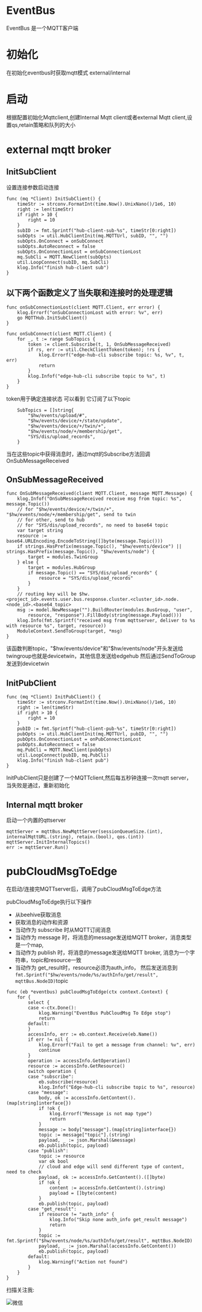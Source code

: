 # EventBus
 
EventBus 是一个MQTT客户端

# 初始化

在初始化eventbus时获取mqtt模式 external/internal

#  启动

根据配置初始化Mqttclient,创建Internal Mqtt client或者external Mqtt client,设置qs,retain策略和队列的大小



# external mqtt broker


## InitSubClient

设置连接参数启动连接

```
func (mq *Client) InitSubClient() {
	timeStr := strconv.FormatInt(time.Now().UnixNano()/1e6, 10)
	right := len(timeStr)
	if right > 10 {
		right = 10
	}
	subID := fmt.Sprintf("hub-client-sub-%s", timeStr[0:right])
	subOpts := util.HubClientInit(mq.MQTTUrl, subID, "", "")
	subOpts.OnConnect = onSubConnect
	subOpts.AutoReconnect = false
	subOpts.OnConnectionLost = onSubConnectionLost
	mq.SubCli = MQTT.NewClient(subOpts)
	util.LoopConnect(subID, mq.SubCli)
	klog.Info("finish hub-client sub")
}
```

## 以下两个函数定义了当失联和连接时的处理逻辑
```
func onSubConnectionLost(client MQTT.Client, err error) {
	klog.Errorf("onSubConnectionLost with error: %v", err)
	go MQTTHub.InitSubClient()
}

func onSubConnect(client MQTT.Client) {
	for _, t := range SubTopics {
		token := client.Subscribe(t, 1, OnSubMessageReceived)
		if rs, err := util.CheckClientToken(token); !rs {
			klog.Errorf("edge-hub-cli subscribe topic: %s, %v", t, err)
			return
		}
		klog.Infof("edge-hub-cli subscribe topic to %s", t)
	}
}
```
token用于确定连接状态
可以看到 它订阅了以下topic

```
	SubTopics = []string{
		"$hw/events/upload/#",
		"$hw/events/device/+/state/update",
		"$hw/events/device/+/twin/+",
		"$hw/events/node/+/membership/get",
		"SYS/dis/upload_records",
	}
```

当在这些topic中获得消息时，通过mqtt的Subscribe方法回调OnSubMessageReceived

## OnSubMessageReceived
```
func OnSubMessageReceived(client MQTT.Client, message MQTT.Message) {
	klog.Infof("OnSubMessageReceived receive msg from topic: %s", message.Topic())
	// for "$hw/events/device/+/twin/+", "$hw/events/node/+/membership/get", send to twin
	// for other, send to hub
	// for "SYS/dis/upload_records", no need to base64 topic
	var target string
	resource := base64.URLEncoding.EncodeToString([]byte(message.Topic()))
	if strings.HasPrefix(message.Topic(), "$hw/events/device") || strings.HasPrefix(message.Topic(), "$hw/events/node") {
		target = modules.TwinGroup
	} else {
		target = modules.HubGroup
		if message.Topic() == "SYS/dis/upload_records" {
			resource = "SYS/dis/upload_records"
		}
	}
	// routing key will be $hw.<project_id>.events.user.bus.response.cluster.<cluster_id>.node.<node_id>.<base64_topic>
	msg := model.NewMessage("").BuildRouter(modules.BusGroup, "user",
		resource, "response").FillBody(string(message.Payload()))
	klog.Info(fmt.Sprintf("received msg from mqttserver, deliver to %s with resource %s", target, resource))
	ModuleContext.SendToGroup(target, *msg)
}
```

该函数判断topic，"$hw/events/device"和"$hw/events/node"开头发送给twingroup也就是devicetwin，其他信息发送给edgehub
然后通过SendToGroup发送到devicetwin

## InitPubClient

```
func (mq *Client) InitPubClient() {
	timeStr := strconv.FormatInt(time.Now().UnixNano()/1e6, 10)
	right := len(timeStr)
	if right > 10 {
		right = 10
	}
	pubID := fmt.Sprintf("hub-client-pub-%s", timeStr[0:right])
	pubOpts := util.HubClientInit(mq.MQTTUrl, pubID, "", "")
	pubOpts.OnConnectionLost = onPubConnectionLost
	pubOpts.AutoReconnect = false
	mq.PubCli = MQTT.NewClient(pubOpts)
	util.LoopConnect(pubID, mq.PubCli)
	klog.Info("finish hub-client pub")
}
```
InitPubClient只是创建了一个MQTTclient,然后每五秒钟连接一次mqtt server，当失败是通过，重新初始化


## Internal mqtt broker

启动一个内置的qttserver

```
mqttServer = mqttBus.NewMqttServer(sessionQueueSize.(int), internalMqttURL.(string), retain.(bool), qos.(int))
mqttServer.InitInternalTopics()
err := mqttServer.Run()
```

# pubCloudMsgToEdge


在启动/连接完MQTTserver后，调用了pubCloudMsgToEdge方法

pubCloudMsgToEdge执行以下操作

- 从beehive获取消息
- 获取消息的动作和资源
- 当动作为 subscribe 时从MQTT订阅消息
- 当动作为 message 时，将消息的message发送给MQTT broker，消息类型是一个map,
- 当动作为 publish 时，将消息的message发送给MQTT broker, 消息为一个字符串，topic和resource一致
- 当动作为 get_result时，resource必须为auth_info，
然后发送消息到`fmt.Sprintf("$hw/events/node/%s/authInfo/get/result", mqttBus.NodeID)`topic

```
func (eb *eventbus) pubCloudMsgToEdge(ctx context.Context) {
	for {
		select {
		case <-ctx.Done():
			klog.Warning("EventBus PubCloudMsg To Edge stop")
			return
		default:
		}
		accessInfo, err := eb.context.Receive(eb.Name())
		if err != nil {
			klog.Errorf("Fail to get a message from channel: %v", err)
			continue
		}
		operation := accessInfo.GetOperation()
		resource := accessInfo.GetResource()
		switch operation {
		case "subscribe":
			eb.subscribe(resource)
			klog.Infof("Edge-hub-cli subscribe topic to %s", resource)
		case "message":
			body, ok := accessInfo.GetContent().(map[string]interface{})
			if !ok {
				klog.Errorf("Message is not map type")
				return
			}
			message := body["message"].(map[string]interface{})
			topic := message["topic"].(string)
			payload, _ := json.Marshal(&message)
			eb.publish(topic, payload)
		case "publish":
			topic := resource
			var ok bool
			// cloud and edge will send different type of content, need to check
			payload, ok := accessInfo.GetContent().([]byte)
			if !ok {
				content := accessInfo.GetContent().(string)
				payload = []byte(content)
			}
			eb.publish(topic, payload)
		case "get_result":
			if resource != "auth_info" {
				klog.Info("Skip none auth_info get_result message")
				return
			}
			topic := fmt.Sprintf("$hw/events/node/%s/authInfo/get/result", mqttBus.NodeID)
			payload, _ := json.Marshal(accessInfo.GetContent())
			eb.publish(topic, payload)
		default:
			klog.Warningf("Action not found")
		}
	}
}
```

扫描关注我:

![微信](http://q08i5y6c2.bkt.clouddn.com/qrcode_for_gh_7457c3b1bfab_258.jpg)